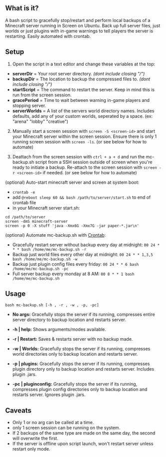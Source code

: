 ## What is it?
A bash script to gracefully stop/restart and perform local backups of a Minecraft server running in Screen on Ubuntu. Back up full server files, just worlds or just plugins with in-game warnings to tell players the server is restarting. Easily automated with crontab.

## Setup   
1. Open the script in a text editor and change these variables at the top:  
- **serverDir** = Your root server directory. *(dont include closing "/")*  
- **backupDir** = The location to backup the compressed files to. *(dont include closing "/")*   
- **startScript** = The command to restart the server. Keep in mind this is run from the screen session.  
- **gracePeriod** = Time to wait between warning in-game players and stopping server.  
- **serverWorlds** = A list of the servers world directory names. Includes defaults, add any of your custom worlds, seperated by a space. (ex: "arena" "lobby" "creative")  

2. Manually start a screen session with ``screen -S <screen-id>`` and start your Minecraft server within the screen session. Ensure there is only 1 running screen session with ``screen -ls``. (or see below for how to automate)  

3. Deattach from the screen session with ``ctrl + a + d`` and run the mc-backup.sh script from a SSH session outside of screen when you're ready to initiate a backup. Re-attach to the screen session with ``screen -r <screen-id>`` if needed. (or see below for how to automate)    

(optional) Auto-start minecraft server and screen at system boot:  
- `crontab -e`
- add `@reboot sleep 60 && bash /path/to/server/start.sh` to end of crontab file
- in your Minecraft server start.sh: 
```!#/bin/sh  
cd /path/to/server  
screen -dmS minecraft-server
screen -p 0 -X stuff 'java -Xmx6G -Xmx7G -jar paper-*.jar\n'  
```

(optional) Automate mc-backup.sh with [Crontab](https://ostechnix.com/a-beginners-guide-to-cron-jobs/):  
- Gracefully restart server without backup every day at midnight: ```00 24 * * * bash /home/me/mc-backup.sh -r```
- Backup just world files every other day at midnight: ```00 24 * * 1,3,5 bash /home/me/mc-backup.sh -w```
- Backup just plugin config files every friday: ```00 24 * * 6 bash /home/me/mc-backup.sh -pc```
- Full server backup every monday at 8 AM: ```00 8 * * 1 bash /home/me/mc-backup.sh```

## Usage  
``bash mc-backup.sh [-h , -r , -w , -p, -pc] ``

- **No args:** Gracefully stops the server if its running, compresses entire server directory to backup location and restarts server.  

- **-h | help:** Shows arguments/modes available.   

- **-r | Restart:** Saves & restarts server with no backup made.  

- **-w | Worlds:** Gracefully stops the server if its running, compresses world directories only to backup location and restarts server.   

- **-p | plugins:** Gracefully stops the server if its running, compresses plugin directory only to backup location and restarts server. Includes plugin .jars. 

- **-pc | pluginconfig:** Gracefully stops the server if its running, compresses plugin config directories only to backup location and restarts server. Ignores plugin .jars.  

## Caveats
- Only 1 or no arg can be called at a time.
- only 1 screen session can be running on the system.
- If 2 backups of the same type are made on the same day, the second will overwrite the first.
- If the server is offline upon script launch, won't restart server unless restart only mode.
